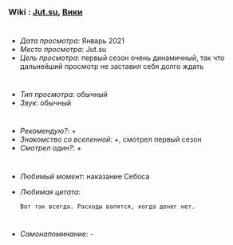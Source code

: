 ### Wiki : [Jut.su](https://jut.su/overlord/), [Вики](https://ru.wikipedia.org/wiki/Overlord_(%D1%80%D0%B0%D0%BD%D0%BE%D0%B1%D1%8D))

#

* *Дата просмотра*: Январь 2021
* *Место просмотра*: Jut.su
* *Цель просмотра*: первый сезон очень динамичный, так что дальнейший просмотр не заставил себя долго ждать

#

* *Тип просмотра*: обычный
* *Звук*: обычный

#
* *Рекомендую?*: +
* *Знакомство со вселенной*: +, смотрел первый сезон
* *Смотрел один?*: +

#
* *Любимый момент*: наказание Себоса
* *Любимая цитата*: 

    ```
    Вот так всегда. Расходы валятся, когда денег нет.
    ```
#
* *Самонапоминание*: -
#
